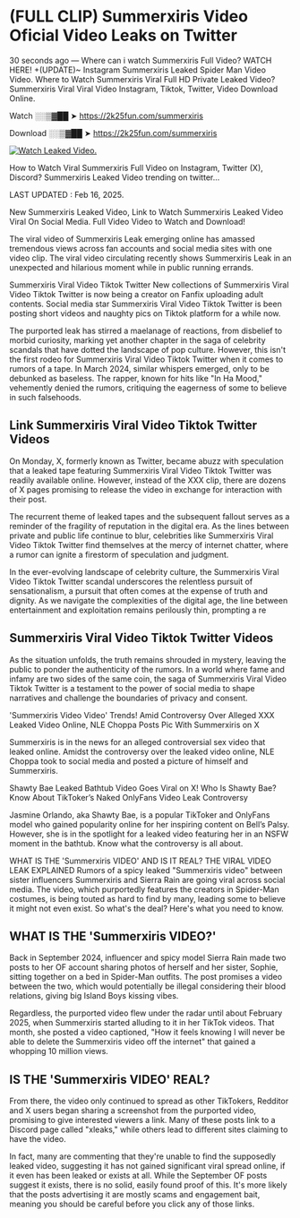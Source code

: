 # (FULL CLIP) Summerxiris Video Oficial Video Leaks on Twitter

30 seconds ago — Where can i watch Summerxiris Full Video? WATCH HERE! +(UPDATE)~ Instagram Summerxiris Leaked Spider Man Video Video. Where to Watch Summerxiris Viral Full HD Private Leaked Video? Summerxiris Viral Viral Video Instagram, Tiktok, Twitter, Video Download Online.

Watch ░░▒▓██ ➤ https://2k25fun.com/summerxiris

Download ░░▒▓██ ➤ https://2k25fun.com/summerxiris

[![Watch Leaked Video.](https://miro.medium.com/v2/resize:fit:828/format:webp/1*cilzJN44JGOrTw9NJCrNHA.gif "Watch Leaked Video")](https://2k25fun.com/summerxiris)

How to Watch Viral Summerxiris Full Video on Instagram, Twitter (X), Discord? Summerxiris Leaked Video trending on twitter...

LAST UPDATED : Feb 16, 2025.

New Summerxiris Leaked Video, Link to Watch Summerxiris Leaked Video Viral On Social Media. Full Video Video to Watch and Download!

The viral video of Summerxiris Leak emerging online has amassed tremendous views across fan accounts and social media sites with one video clip. The viral video circulating recently shows Summerxiris Leak in an unexpected and hilarious moment while in public running errands.

Summerxiris Viral Video Tiktok Twitter New collections of Summerxiris Viral Video Tiktok Twitter is now being a creator on Fanfix uploading adult contents. Social media star Summerxiris Viral Video Tiktok Twitter is been posting short videos and naughty pics on Tiktok platform for a while now.

The purported leak has stirred a maelanage of reactions, from disbelief to morbid curiosity, marking yet another chapter in the saga of celebrity scandals that have dotted the landscape of pop culture. However, this isn't the first rodeo for Summerxiris Viral Video Tiktok Twitter when it comes to rumors of a tape. In March 2024, similar whispers emerged, only to be debunked as baseless. The rapper, known for hits like "In Ha Mood," vehemently denied the rumors, critiquing the eagerness of some to believe in such falsehoods.

## Link Summerxiris Viral Video Tiktok Twitter Videos

On Monday, X, formerly known as Twitter, became abuzz with speculation that a leaked tape featuring Summerxiris Viral Video Tiktok Twitter was readily available online. However, instead of the XXX clip, there are dozens of X pages promising to release the video in exchange for interaction with their post.

The recurrent theme of leaked tapes and the subsequent fallout serves as a reminder of the fragility of reputation in the digital era. As the lines between private and public life continue to blur, celebrities like Summerxiris Viral Video Tiktok Twitter find themselves at the mercy of internet chatter, where a rumor can ignite a firestorm of speculation and judgment.

In the ever-evolving landscape of celebrity culture, the Summerxiris Viral Video Tiktok Twitter scandal underscores the relentless pursuit of sensationalism, a pursuit that often comes at the expense of truth and dignity. As we navigate the complexities of the digital age, the line between entertainment and exploitation remains perilously thin, prompting a re

##  Summerxiris Viral Video Tiktok Twitter Videos

As the situation unfolds, the truth remains shrouded in mystery, leaving the public to ponder the authenticity of the rumors. In a world where fame and infamy are two sides of the same coin, the saga of Summerxiris Viral Video Tiktok Twitter is a testament to the power of social media to shape narratives and challenge the boundaries of privacy and consent.

'Summerxiris Video Video' Trends! Amid Controversy Over Alleged XXX Leaked Video Online, NLE Choppa Posts Pic With Summerxiris on X

Summerxiris is in the news for an alleged controversial sex video that leaked online. Amidst the controversy over the leaked video online, NLE Choppa took to social media and posted a picture of himself and Summerxiris.

Shawty Bae Leaked Bathtub Video Goes Viral on X! Who Is Shawty Bae? Know About TikToker’s Naked OnlyFans Video Leak Controversy

Jasmine Orlando, aka Shawty Bae, is a popular TikToker and OnlyFans model who gained popularity online for her inspiring content on Bell’s Palsy. However, she is in the spotlight for a leaked video featuring her in an NSFW moment in the bathtub. Know what the controversy is all about.

WHAT IS THE 'Summerxiris VIDEO' AND IS IT REAL? THE VIRAL VIDEO LEAK EXPLAINED Rumors of a spicy leaked "Summerxiris video" between sister influencers Summerxiris and Sierra Rain are going viral across social media. The video, which purportedly features the creators in Spider-Man costumes, is being touted as hard to find by many, leading some to believe it might not even exist. So what's the deal? Here's what you need to know.

## WHAT IS THE 'Summerxiris VIDEO?'

Back in September 2024, influencer and spicy model Sierra Rain made two posts to her OF account sharing photos of herself and her sister, Sophie, sitting together on a bed in Spider-Man outfits. The post promises a video between the two, which would potentially be illegal considering their blood relations, giving big Island Boys kissing vibes.

Regardless, the purported video flew under the radar until about February 2025, when Summerxiris started alluding to it in her TikTok videos. That month, she posted a video captioned, "How it feels knowing I will never be able to delete the Summerxiris video off the internet" that gained a whopping 10 million views.

## IS THE 'Summerxiris VIDEO' REAL?

From there, the video only continued to spread as other TikTokers, Redditor and X users began sharing a screenshot from the purported video, promising to give interested viewers a link. Many of these posts link to a Discord page called "xleaks," while others lead to different sites claiming to have the video.

In fact, many are commenting that they're unable to find the supposedly leaked video, suggesting it has not gained significant viral spread online, if it even has been leaked or exists at all. While the September OF posts suggest it exists, there is no solid, easily found proof of this. It's more likely that the posts advertising it are mostly scams and engagement bait, meaning you should be careful before you click any of those links.